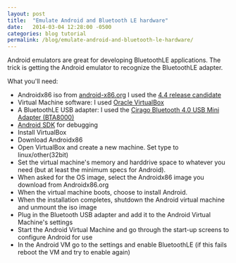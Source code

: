 ```yaml
---
layout: post
title:  "Emulate Android and Bluetooth LE hardware"
date:   2014-03-04 12:28:00 -0500
categories: blog tutorial
permalink: /blog/emulate-android-and-bluetooth-le-hardware/
---
```

<amp-img width="600" height="450" alt="Emulate Android and Bluetooth LE hardware" layout="responsive" src="{{ site.baseurl }}/img/home-automation.png "></amp-img>
Android emulators are great for developing BluetoothLE applications. The trick is getting the Android emulator to recognize the BluetoothLE adapter.

What you'll need:

* Androidx86 iso from [android-x86.org](http://android-x86.org/) I used the [4.4 release candidate](http://www.android-x86.org/releases/releasenote-4-4-rc1)
* Virtual Machine software: I used [Oracle VirtualBox](https://www.virtualbox.org/)
* A BluetoothLE USB adapter: I used the [Cirago Bluetooth 4.0 USB Mini Adapter (BTA8000)](http://www.amazon.com/Cirago-Bluetooth-Mini-Adapter-BTA8000/dp/B0090I9NRE/)
* [Android SDK](https://developer.android.com/sdk/index.html) for debugging
* Install VirtualBox
* Download Androidx86
* Open VirtualBox and create a new machine. Set type to linux/other(32bit)
* Set the virtual machine's memory and harddrive space to whatever you need (but at least the minimum specs for Android).
* When asked for the OS image, select the Androidx86 image you download from Androidx86.org
* When the virtual machine boots, choose to install Android.
* When the installation completes, shutdown the Android virtual machine and unmount the iso image
* Plug in the Bluetooth USB adapter and add it to the Android Virtual Machine's settings
* Start the Android Virtual Machine and go through the start-up screens to configure Android for use
* In the Android VM go to the settings and enable BluetoothLE (if this fails reboot the VM and try to enable again)